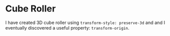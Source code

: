 # Cube Roller
I have created 3D cube roller using `transform-style: preserve-3d` and and I eventually discovered a useful property: `transform-origin`.

